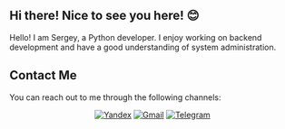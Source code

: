 ## Hi there! Nice to see you here! 😊
Hello! I am Sergey, a Python developer. I enjoy working on backend development and have a good understanding of system administration.

## Contact Me
You can reach out to me through the following channels:

<div align="center">

[![Yandex][yandex-shield]][yandex-url]
[![Gmail][gmail-shield]][gmail-url]
[![Telegram][telegram-shield]][telegram-url]

</div>


<!-- Links -->

[telegram-shield]: https://img.shields.io/badge/-Telegram-0A66C2.svg?style=for-the-badge&logo=telegram
[telegram-url]: mailto:sergey.2bite@gmail.com

[gmail-shield]: https://img.shields.io/badge/-Gmail-%23333?style=for-the-badge&logo=gmail&logoColor=white
[gmail-url]: mailto:sergey.2bite@gmail.com

[yandex-shield]: https://img.shields.io/badge/-Yandex%20Mail-FC3F1D.svg?style=for-the-badge
[yandex-url]: mailto:lashkinse@yandex.ru
